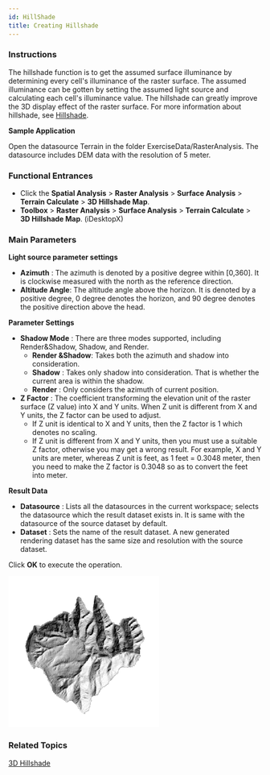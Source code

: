 ```yaml
---
id: HillShade
title: Creating Hillshade
---
```

### Instructions

The hillshade function is to get the assumed surface illuminance by determining every cell's illuminance of the raster surface. The assumed illuminance can be gotten by setting the assumed light source and calculating each cell's illuminance value. The hillshade can greatly improve the 3D display effect of the raster surface. For more information about hillshade, see [Hillshade](AboutHillShade).

**Sample Application**

Open the datasource Terrain in the folder ExerciseData/RasterAnalysis. The datasource includes DEM data with the resolution of 5 meter.

### Functional Entrances

  * Click the **Spatial Analysis** > **Raster Analysis** > **Surface Analysis** > **Terrain Calculate** > **3D Hillshade Map**. 
  * **Toolbox** > **Raster Analysis** > **Surface Analysis** > **Terrain Calculate** > **3D Hillshade Map**. (iDesktopX)

### Main Parameters

**Light source parameter settings**

  * **Azimuth** : The azimuth is denoted by a positive degree within [0,360]. It is clockwise measured with the north as the reference direction. 
  * **Altitude Angle**: The altitude angle above the horizon. It is denoted by a positive degree, 0 degree denotes the horizon, and 90 degree denotes the positive direction above the head.

**Parameter Settings**

  * **Shadow Mode** : There are three modes supported, including Render&Shadow, Shadow, and Render. 
    * **Render &Shadow**: Takes both the azimuth and shadow into consideration. 
    * **Shadow** : Takes only shadow into consideration. That is whether the current area is within the shadow. 
    * **Render** : Only considers the azimuth of current position. 
  * **Z Factor** : The coefficient transforming the elevation unit of the raster surface (Z value) into X and Y units. When Z unit is different from X and Y units, the Z factor can be used to adjust. 
    * If Z unit is identical to X and Y units, then the Z factor is 1 which denotes no scaling.
    * If Z unit is different from X and Y units, then you must use a suitable Z factor, otherwise you may get a wrong result. For example, X and Y units are meter, whereas Z unit is feet, as 1 feet = 0.3048 meter, then you need to make the Z factor is 0.3048 so as to convert the feet into meter. 

**Result Data**

  * **Datasource** : Lists all the datasources in the current workspace; selects the datasource which the result dataset exists in. It is same with the datasource of the source dataset by default.
  * **Dataset** : Sets the name of the result dataset. A new generated rendering dataset has the same size and resolution with the source dataset.

Click **OK** to execute the operation.

![](img/HillShadeResult.png)  
  
###  Related Topics

 [3D Hillshade](AboutHillShade)

